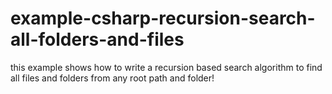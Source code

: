 # example-csharp-recursion-search-all-folders-and-files
this example shows how to write a recursion based search algorithm to find all files and folders from any root path and folder!

